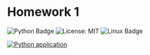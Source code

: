 # Homework 1

![Python Badge](https://img.shields.io/badge/Python-3776AB?style=for-the-badge&logo=python&logoColor=white)
![License: MIT](https://img.shields.io/badge/License-MIT-yellow.svg)
![Linux Badge](https://img.shields.io/badge/Linux-FCC624?style=for-the-badge&logo=linux&logoColor=black)

[![Python application](https://github.com/Software-Engineering-2024-Group/Homeworks1/actions/workflows/python-app.yml/badge.svg)](https://github.com/Software-Engineering-2024-Group/Homeworks1/actions/workflows/python-app.yml)